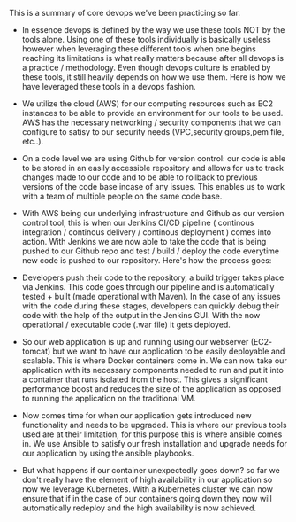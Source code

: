 This is a summary of core devops we've been practicing so far. 

- In essence devops is defined by the way we use these tools NOT by the tools alone. Using one of these tools individually is basically useless however when leveraging these different tools when one begins reaching its limitations is what really matters because after all devops is a practice / methodology. Even though devops culture is enabled by these tools, it still heavily depends on how we use them. Here is how we have leveraged these tools in a devops fashion.

- We utilize the cloud (AWS) for our computing resources such as EC2 instances to be able to provide an environment 
for our tools to be used. AWS has the necessary networking / security components that we can configure to satisy to our security needs (VPC,security groups,pem file, etc..).

- On a code level we are using Github for version control: our code is able to be stored in an easily accessible repository and allows for us to track changes made to our code and to be able to rollback to previous versions of the code base incase of any issues. This enables us to work with a team of multiple people on the same code base. 

- With AWS being our underlying infrastructure and Github as our version control tool, this is when our Jenkins CI/CD pipeline ( continous integration / continous delivery / continous deployment ) comes into action. With Jenkins we are now able to take the code that is being pushed to our Github repo and test / build / deploy the code everytime new code is pushed to our repository. Here's how the process goes:

- Developers push their code to the repository, a build trigger takes place via Jenkins. This code goes through our pipeline and is automatically tested + built (made operational with Maven). In the case of any issues with the code during these stages, developers can quickly debug their code with the help of the output in the Jenkins GUI. With the now operational / executable code (.war file) it gets deployed. 

- So our web application is up and running using our webserver (EC2- tomcat) but we want to have our application to be easily deployable and scalable. This is where Docker containers come in. We can now take our application with its necessary components needed to run and put it into a container that runs isolated from the host. This gives a significant performance boost and reduces the size of the application as opposed to running the application on the traditional VM. 

- Now comes time for when our application gets introduced new functionality and needs to be upgraded. This is where our previous tools used are at their limitation, for this purpose this is where ansible comes in. We use Ansible to satisfy our fresh installation and upgrade needs for our application by using the ansible playbooks.

- But what happens if our container unexpectedly goes down? so far we don't really have the element of high availability in our application so now we leverage Kubernetes. With a Kubernetes cluster we can now ensure that if in the case of our containers going down they now will automatically redeploy and the high availability is now achieved. 